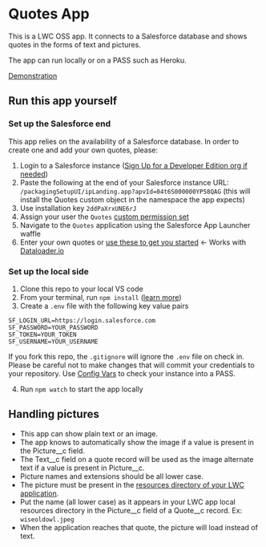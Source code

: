 # Quotes App

This is a LWC OSS app. It connects to a Salesforce database and shows quotes in the forms of text and pictures. 

The app can run locally or on a PASS such as Heroku.

[Demonstration](http://leehildebrand.name/url/quotes)

## Run this app yourself

### Set up the Salesforce end
This app relies on the availability of a Salesforce database. In order to create one and add your own quotes, please:
1. Login to a Salesforce instance ([Sign Up for a Developer Edition org if needed](https://developer.salesforce.com/signup))
2. Paste the following at the end of your Salesforce instance URL: `/packagingSetupUI/ipLanding.app?apvId=04t6S000000YP58QAG` (this will install the Quotes custom object in the namespace the app expects)
3. Use installation key `2ddPaXrxUNE6rJ`
4. Assign your user the `Quotes` [custom permission set](https://help.salesforce.com/s/articleView?id=sf.perm_sets_assigning.htm&type=5)
5. Navigate to the `Quotes` application using the Salesforce App Launcher waffle
6. Enter your own quotes or [use these to get you started](https://quotes3-dev-ed.my.salesforce.com/sfc/p/8c0000016N3q/a/8c000000HeHA/aK4pXrpLD3Ybv7h6ceuMaN7LRkfIlaUSNCQPWlfRoQQ) <- Works with [Dataloader.io](https://dataloader.io/)

### Set up the local side

1. Clone this repo to your local VS code
2. From your terminal, run `npm install` ([learn more](https://docs.npmjs.com/downloading-and-installing-node-js-and-npm/))
3. Create a `.env` file with the following key value pairs
```
SF_LOGIN_URL=https://login.salesforce.com
SF_PASSWORD=YOUR_PASSWORD
SF_TOKEN=YOUR_TOKEN
SF_USERNAME=YOUR_USERNAME
```
If you fork this repo, the `.gitignore` will ignore the `.env` file on check in. Please be careful not to make changes that will commit your credentials to your repository. Use [Config Vars](https://devcenter.heroku.com/articles/config-vars) to check your instance into a PASS.

4. Run `npm watch` to start the app locally

## Handling pictures

- This app can show plain text or an image.
- The app knows to automatically show the image if a value is present in the Picture__c field.
- The Text__c field on a quote record will be used as the image alternate text if a value is present in Picture__c.
- Picture names and extensions should be all lower case.
- The picture must be present in the [resources directory of your LWC application](https://github.com/leehildebrand/Quotes/tree/main/src/client/resources).
- Put the name (all lower case) as it appears in your LWC app local resources directory in the Picture__c field of a Quote__c record. Ex: `wiseoldowl.jpeg`
- When the application reaches that quote, the picture will load instead of text.
